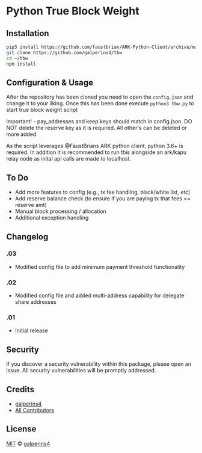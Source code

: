 # Python True Block Weight

## Installation

```sh
pip3 install https://github.com/faustbrian/ARK-Python-Client/archive/master.zip
git clone https://github.com/galperins4/tbw
cd ~/tbw
npm install
```

## Configuration & Usage

After the repository has been cloned you need to open the `config.json` and change it to your liking. Once this has been done execute `python3 tbw.py` to start true block weight script

Important! - pay_addresses and keep keys should match in config.json. DO NOT delete the reserve key as it is required. All other's can be deleted or more added

As the script leverages @FaustBrians ARK python client, python 3.6+ is required. In addition it is recommended to run this alongside an ark/kapu reiay node as inital api calls are made to localhost.


## To Do

- Add more features to config (e.g., tx fee handling, black/white list, etc)
- Add reserve balance check (to ensure if you are paying tx that fees <= reserve amt)
- Manual block processing / allocation
- Additional exception handling

## Changelog

### .03
- Modified config file to add minimum payment threshold functionality

### .02
- Modified config file and added multi-address capability for delegate share addresses

### .01
- Initial release

## Security

If you discover a security vulnerability within this package, please open an issue. All security vulnerabilities will be promptly addressed.

## Credits

- [galperins4](https://github.com/galperins4)
- [All Contributors](../../contributors)

## License

[MIT](LICENSE) © [galperins4](https://github.com/galperins4)





